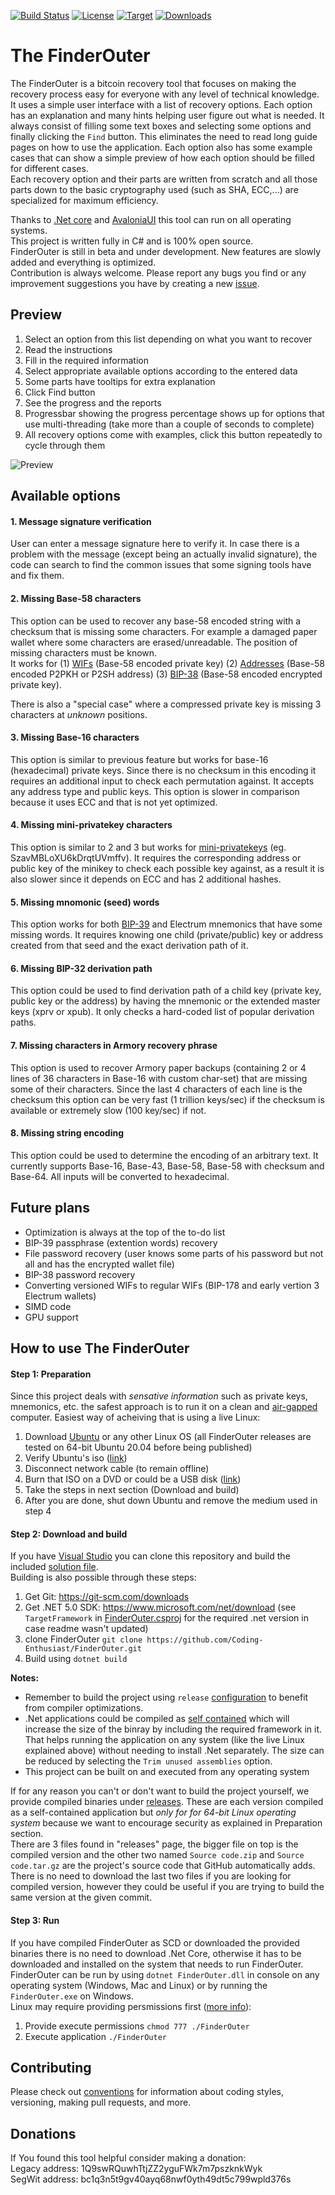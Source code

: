 [![Build Status](https://travis-ci.com/Coding-Enthusiast/FinderOuter.svg?branch=master)](https://travis-ci.com/Coding-Enthusiast/FinderOuter)
[![License](https://img.shields.io/badge/license-MIT-blue.svg)](https://github.com/Coding-Enthusiast/FinderOuter/blob/master/License)
[![Target](https://img.shields.io/badge/dynamic/xml?color=%23512bd4&label=target&query=%2F%2FTargetFramework%5B1%5D&url=https%3A%2F%2Fraw.githubusercontent.com%2FCoding-Enthusiast%2FFinderOuter%2Fmaster%2FSrc%2FFinderOuter%2FFinderOuter.csproj&logo=.net)](https://github.com/Coding-Enthusiast/FinderOuter/blob/master/Src/FinderOuter/FinderOuter.csproj)
[![Downloads](https://img.shields.io/github/downloads/Coding-Enthusiast/FinderOuter/total)](https://github.com/Coding-Enthusiast/FinderOuter/releases)

# The FinderOuter
The FinderOuter is a bitcoin recovery tool that focuses on making the recovery process easy for everyone with any level of
technical knowledge. It uses a simple user interface with a list of recovery options. Each option has an explanation and many
hints helping user figure out what is needed. It always consist of filling some text boxes and selecting some options and finally
clicking the `Find` button. This eliminates the need to read long guide pages on how to use the application. Each option also has
some example cases that can show a simple preview of how each option should be filled for different cases.  
Each recovery option and their parts are written from scratch and all those parts down to the basic cryptography used (such as SHA,
ECC,...) are specialized for maximum efficiency.

Thanks to [.Net core](https://github.com/dotnet/core) and [AvaloniaUI](https://github.com/AvaloniaUI/Avalonia) this tool 
can run on all operating systems.  
This project is written fully in C# and is 100% open source.  
FinderOuter is still in beta and under development. New features are slowly added and everything is optimized.  
Contribution is always welcome. Please report any bugs you find or any improvement suggestions you have by creating a new 
[issue](https://github.com/Coding-Enthusiast/FinderOuter/issues/new/choose).

## Preview
1. Select an option from this list depending on what you want to recover
2. Read the instructions
3. Fill in the required information
4. Select appropriate available options according to the entered data
5. Some parts have tooltips for extra explanation
6. Click Find button
7. See the progress and the reports
8. Progressbar showing the progress percentage shows up for options that use multi-threading 
(take more than a couple of seconds to complete)
9. All recovery options come with examples, click this button repeatedly to cycle through them

![Preview](/Doc/Images/MainPreview.jpg)

## Available options
#### 1. Message signature verification  
User can enter a message signature here to verify it. In case there is a problem with the message (except being an 
actually invalid signature), the code can search to find the common issues that some signing tools have and fix them.

#### 2. Missing Base-58 characters
This option can be used to recover any base-58 encoded string with a checksum that is missing some characters. For example 
a damaged paper wallet where some characters are erased/unreadable. The position of missing characters must be known.  
It works for (1) [WIFs](https://en.bitcoin.it/wiki/Wallet_import_format) (Base-58 encoded private key) 
(2) [Addresses](https://en.bitcoin.it/wiki/Address) (Base-58 encoded P2PKH or P2SH address) 
(3) [BIP-38](https://github.com/bitcoin/bips/blob/master/bip-0038.mediawiki) (Base-58 encoded encrypted private key).  

There is also a "special case" where a compressed private key is missing 3 characters at _unknown_ positions.

#### 3. Missing Base-16 characters
This option is similar to previous feature but works for base-16 (hexadecimal) private keys. Since there is no checksum in this
encoding it requires an additional input to check each permutation against. It accepts any address type and public keys.
This option is slower in comparison because it uses ECC and that is not yet optimized.

#### 4. Missing mini-privatekey characters
This option is similar to 2 and 3 but works for [mini-privatekeys](https://en.bitcoin.it/wiki/Mini_private_key_format)
(eg. SzavMBLoXU6kDrqtUVmffv). It requires the corresponding address or public key of the minikey to check
each possible key against, as a result it is also slower since it depends on ECC and has 2 additional hashes.

#### 5. Missing mnomonic (seed) words 
This option works for both [BIP-39](https://github.com/bitcoin/bips/blob/master/bip-0039.mediawiki) and Electrum mnemonics
that have some missing words. It requires knowing one child (private/public) key or address created from that seed and the 
exact derivation path of it.

#### 6. Missing BIP-32 derivation path
This option could be used to find derivation path of a child key (private key, public key or the address) by having the mnemonic
or the extended master keys (xprv or xpub). It only checks a hard-coded list of popular derivation paths.

#### 7. Missing characters in Armory recovery phrase
This option is used to recover Armory paper backups (containing 2 or 4 lines of 36 characters in Base-16 with custom char-set)
that are missing some of their characters. Since the last 4 characters of each line is the checksum this option can be very fast
(1 trillion keys/sec) if the checksum is available or extremely slow (100 key/sec) if not.

#### 8. Missing string encoding
This option could be used to determine the encoding of an arbitrary text. It currently supports Base-16, Base-43, Base-58, 
Base-58 with checksum and Base-64. All inputs will be converted to hexadecimal.


## Future plans
* Optimization is always at the top of the to-do list
* BIP-39 passphrase (extention words) recovery
* File password recovery (user knows some parts of his password but not all and has the encrypted wallet file)
* BIP-38 password recovery
* Converting versioned WIFs to regular WIFs (BIP-178 and early vertion 3 Electrum wallets)
* SIMD code
* GPU support

## How to use The FinderOuter
#### Step 1: Preparation
Since this project deals with _sensative information_ such as private keys, mnemonics, etc. the safest approach is to run it 
on a clean and [air-gapped](https://en.wikipedia.org/wiki/Air_gap_(networking)) computer. Easiest way of acheiving that is using
a live Linux:  
1. Download [Ubuntu](https://ubuntu.com/download/desktop) or any other Linux OS (all FinderOuter releases are tested on 64-bit
Ubuntu 20.04 before being published)
2. Verify Ubuntu's iso ([link](https://ubuntu.com/tutorials/tutorial-how-to-verify-ubuntu#1-overview))
3. Disconnect network cable (to remain offline)
4. Burn that ISO on a DVD or could be a USB disk 
([link](https://ubuntu.com/tutorials/try-ubuntu-before-you-install#1-getting-started))
5. Take the steps in next section (Download and build)
6. After you are done, shut down Ubuntu and remove the medium used in step 4

#### Step 2: Download and build
If you have [Visual Studio](https://visualstudio.microsoft.com/downloads/) you can clone this repository and build the included
[solution file](https://github.com/Coding-Enthusiast/FinderOuter/blob/master/Src/FinderOuter.sln).  
Building is also possible through these steps: 
1. Get Git: https://git-scm.com/downloads
2. Get .NET 5.0 SDK: https://www.microsoft.com/net/download (see `TargetFramework` in
[FinderOuter.csproj](https://github.com/Coding-Enthusiast/FinderOuter/blob/master/Src/FinderOuter/FinderOuter.csproj)
for the required .net version in case readme wasn't updated)
3. clone FinderOuter `git clone https://github.com/Coding-Enthusiast/FinderOuter.git`
4. Build using `dotnet build`  

**Notes:**  
- Remember to build the project using `release` [configuration](https://docs.microsoft.com/en-us/dotnet/core/tools/dotnet-build)
to benefit from compiler optimizations.  
- .Net applications could be compiled as [self contained](https://docs.microsoft.com/en-us/dotnet/core/deploying/) which will 
increase the size of the binray by including the required framework in it. That helps running the application on any system 
(like the live Linux explained above) without needing to install .Net separately. The size can be reduced by selecting the
`Trim unused assemblies` option.  
- This project can be built on and executed from any operating system  

If for any reason you can't or don't want to build the project yourself, we provide compiled binaries under 
[releases](https://github.com/Coding-Enthusiast/FinderOuter/releases). These are each version compiled as a self-contained 
application but *only for for 64-bit Linux operating system* because we want to encourage security as explained in Preparation
section.  
There are 3 files found in "releases" page, the bigger file on top is the compiled version and the other two named
`Source code.zip` and `Source code.tar.gz` are the project's source code that GitHub automatically adds. There is no need to
download the last two files if you are looking for compiled version, however they could be useful if you are trying to build the
same version at the given commit.  

#### Step 3: Run
If you have compiled FinderOuter as SCD or downloaded the provided binaries there is no need to download .Net Core, otherwise it
has to be downloaded and installed on the system that needs to run FinderOuter.  
FinderOuter can be run by using `dotnet FinderOuter.dll` in console on any operating system (Windows, Mac and Linux) or by running
the `FinderOuter.exe` on Windows.  
Linux may require providing persmissions first
([more info](https://stackoverflow.com/questions/46843863/how-to-run-net-core-console-app-on-linux)):  
1. Provide execute permissions `chmod 777 ./FinderOuter`
2. Execute application `./FinderOuter`

## Contributing
Please check out [conventions](https://github.com/Autarkysoft/Conventions) for information about coding styles, 
versioning, making pull requests, and more.

## Donations
If You found this tool helpful consider making a donation:  
Legacy address: 1Q9swRQuwhTtjZZ2yguFWk7m7pszknkWyk  
SegWit address: bc1q3n5t9gv40ayq68nwf0yth49dt5c799wpld376s
